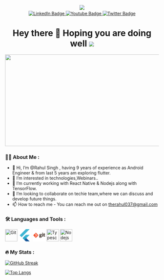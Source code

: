 <div id="header" align="center">
  <img src="https://media.giphy.com/media/M9gbBd9nbDrOTu1Mqx/giphy.gif" width="100"/>
  <div id="badges align="center">
  <a href="https://in.linkedin.com/in/rahul-singh-61bb17a0">
    <img src="https://img.shields.io/badge/LinkedIn-blue?style=for-the-badge&logo=linkedin&logoColor=white" alt="LinkedIn Badge"/>
  </a>
  <a href="your-youtube-URL">
    <img src="https://img.shields.io/badge/YouTube-red?style=for-the-badge&logo=youtube&logoColor=white" alt="Youtube Badge"/>
  </a>
  <a href="your-twitter-URL">
    <img src="https://img.shields.io/badge/Twitter-blue?style=for-the-badge&logo=twitter&logoColor=white" alt="Twitter Badge"/>
  </a>
</div>
  <h1>
  Hey there 🤗 Hoping you are doing well 
  <img src="https://media.giphy.com/media/hvRJCLFzcasrR4ia7z/giphy.gif" width="30px"/>
</h1>
  <div align="center">
  <img src="https://media.giphy.com/media/dWesBcTLavkZuG35MI/giphy.gif" width="700" height="300"/>
</div>
</div>


### :man_technologist: About Me :
- 👋 Hi, I’m @Rahul Singh , having 9 years of experience as Android Engineer & from last 5 years am exploring flutter.
- 👀 I’m interested in technologies,Webinars..
- 🌱 I’m currently working with React Native & Nodejs along with TensorFlow.
- 💞️ I’m looking to collaborate on techie team,where we can discuss and develop future things.
- 📫 How to reach me - You can reach me out on therahul037@gmail.com

### :hammer_and_wrench: Languages and Tools :
<div>
  <img src="https://uxwing.com/wp-content/themes/uxwing/download/brands-and-social-media/android-icon.svg" title="Git" **alt="Git" width="40" height="40"/>
  <img src="https://github.com/devicons/devicon/blob/master/icons/flutter/flutter-original.svg" title="Flutter" alt="Flutter" width="40" height="40"/>&nbsp;
  <img src="https://github.com/devicons/devicon/blob/master/icons/git/git-original-wordmark.svg" title="Git" **alt="Git" width="40" height="40"/>
  <img src="https://upload.wikimedia.org/wikipedia/commons/4/4c/Typescript_logo_2020.svg" title="Typescript" **alt="Ts" width="40" height="40"/>
  <img src="https://cdn.iconscout.com/icon/free/png-256/free-nodejs-logo-icon-download-in-svg-png-gif-file-formats--social-media-brand-pack-logos-icons-9631085.png?f=webp&w=256" title="Nodejs" **alt="Node" width="40" height="40"/>
</div>

### :fire: My Stats :
[![GitHub Streak](http://github-readme-streak-stats.herokuapp.com?user=rahulx037&theme=dark&background=000000)](https://git.io/streak-stats)

[![Top Langs](https://github-readme-stats.vercel.app/api/top-langs/?username=rahulx037&layout=compact&theme=vision-friendly-dark)](https://github.com/anuraghazra/github-readme-stats)



<!---
rahulx037/rahulx037 is a ✨ special ✨ repository because its `README.md` (this file) appears on your GitHub profile.
You can click the Preview link to take a look at your changes.
--->
